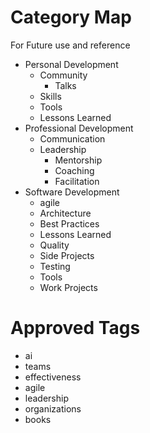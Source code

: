 # Category Map
For Future use and reference

* Personal Development
  - Community
    - Talks
  - Skills
  - Tools
  - Lessons Learned
* Professional Development
  - Communication
  - Leadership
    - Mentorship
    - Coaching
    - Facilitation
* Software Development
  - agile
  - Architecture
  - Best Practices
  - Lessons Learned
  - Quality
  - Side Projects
  - Testing
  - Tools
  - Work Projects

# Approved Tags
  - ai
  - teams
  - effectiveness
  - agile
  - leadership
  - organizations
  - books